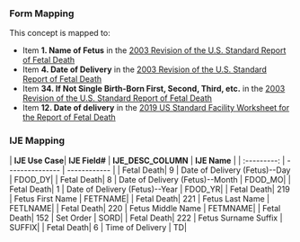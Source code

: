 ### Form Mapping
This concept is mapped to:
 * Item **1. Name of Fetus** in the [2003 Revision of the U.S. Standard Report of Fetal Death](https://www.cdc.gov/nchs/data/dvs/FDEATH11-03finalACC.pdf)
 * Item **4. Date of Delivery** in the [2003 Revision of the U.S. Standard Report of Fetal Death](https://www.cdc.gov/nchs/data/dvs/FDEATH11-03finalACC.pdf)
 * Item **34. If Not Single Birth-Born First, Second, Third, etc.** in the [2003 Revision of the U.S. Standard Report of Fetal Death](https://www.cdc.gov/nchs/data/dvs/FDEATH11-03finalACC.pdf)
 * Item **12. Date of delivery** in the [2019 US Standard Facility Worksheet for the Report of Fetal Death](https://www.cdc.gov/nchs/data/dvs/fetal-death-facility-worksheet-2019-508.pdf)

### IJE Mapping
| **IJE Use Case**| **IJE Field#** |  **IJE_DESC_COLUMN**   |  **IJE Name**  |
| :---------: | --------------- | ------------ |
| Fetal Death| 9 | Date of Delivery (Fetus)--Day | FDOD_DY|
| Fetal Death| 8 | Date of Delivery (Fetus)--Month | FDOD_MO|
| Fetal Death| 1 | Date of Delivery (Fetus)--Year | FDOD_YR|
| Fetal Death| 219 | Fetus First Name | FETFNAME|
| Fetal Death| 221 | Fetus Last Name | FETLNAME|
| Fetal Death| 220 | Fetus Middle Name | FETMNAME|
| Fetal Death| 152 | Set Order | SORD|
| Fetal Death| 222 | Fetus Surname Suffix | SUFFIX|
| Fetal Death| 6 | Time of Delivery | TD|
